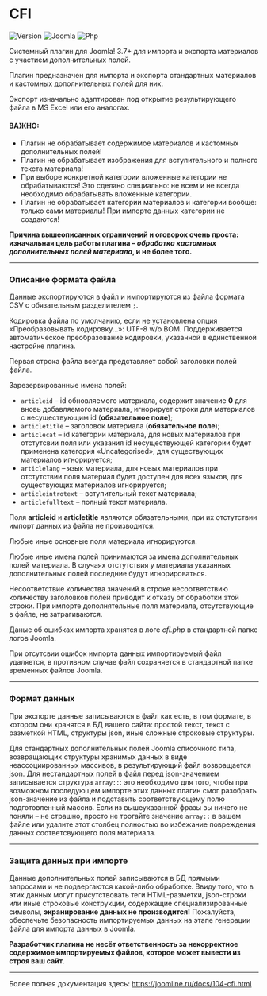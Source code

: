 # CFI

![Version](https://img.shields.io/badge/VERSION-1.0.4-0366d6.svg?style=for-the-badge)
![Joomla](https://img.shields.io/badge/joomla-3.7+-1A3867.svg?style=for-the-badge)
![Php](https://img.shields.io/badge/php-5.6+-8892BF.svg?style=for-the-badge)

Системный плагин для Joomla! 3.7+ для импорта и экспорта материалов с участием дополнительных полей.

Плагин предназначен для импорта и экспорта стандартных материалов и кастомных дополнительных полей для них.

Экспорт изначально адаптирован под открытие результирующего файла в MS Excel или его аналогах.

#### ВАЖНО:

- Плагин не обрабатывает содержимое материалов и кастомных дополнительных полей!
- Плагин не обрабатывает изображения для вступительного и полного текста материала!
- При выборе конкретной категории вложенные категории не обрабатываются! Это сделано специально: не всем и не всегда необходимо обрабатывать вложенные категории.
- Плагин не обрабатывает категории материалов и категории вообще: только сами материалы! При импорте данных категории не создаются!

**Причина вышеописанных ограничений и оговорок очень проста: изначальная цель работы плагина – *обработка кастомных дополнительных полей материала*, и не более того.**

---

### Описание формата файла

Данные экспортируются в файл и импортируются из файла формата CSV с обязательным разделителем `;`.

Кодировка файла по умолчанию, если не установлена опция «Преобразовывать кодировку…»: UTF-8 w/o BOM. Поддерживается автоматическое преобразование кодировки, указанной в единственной настройке плагина.

Первая строка файла всегда представляет собой заголовки полей файла.

Зарезервированные имена полей:

- `articleid` – id обновляемого материала, содержит значение **0** для вновь добавляемого материала, игнорирует строки для материалов с несуществующим id (**обязательное поле**);
- `articletitle` – заголовок материала (**обязательное поле**);
- `articlecat` – id категории материала, для новых материалов при отстутсвии поля или указания id несуществующей категории будет применена категория «Uncategorised», для существующих материалов игнорируется;
- `articlelang` – язык материала, для новых материалов при отстутствии поля материал будет доступен для всех языков, для существующих материалов игнорируется;
- `articleintrotext` – вступительный текст материала;
- `articlefulltext` – полный текст материала.

Поля **articleid** и **articletitle** являются обязательными, при их отстутствии импорт данных из файла не производится.

Любые иные основные поля материала игнорируются.

Любые иные имена полей принимаются за имена дополнительных полей материала. В случаях отстутствия у материала указанных дополнительных полей последние будут игнорироваться.

Несоответствие количества значений в строке несоответствию количеству заголовков полей приводит к отказу от обработки этой строки. При импорте дополнятельные поля материала, отсутствующие в файле, не затрагиваются.

Даные об ошибках импорта хранятся в логе *cfi.php* в стандартной папке логов Joomla.

При отсутсвии ошибок импорта данных импортируемый файл удаляется, в противном случае файл сохраняется в стандартной папке временных файлов Joomla.

---

### Формат данных

При экспорте данные записываются в файл как есть, в том формате, в котором они хранятся в БД вашего сайта: простой текст, текст с разметкой HTML, структуры json, иные сложные строковые структуры.

Для стандартных дополнительных полей Joomla списочного типа, возвращающих структуры хранимых данных в виде неассоциированных массивов, в результирующий файл возвращается json. Для нестандартных полей в файл перед json-значением записывается структура `array::`: это необходимо для того, чтобы при возможном последующем импорте этих данных плагин смог разобрать json-значение из файла и подставить соответствующему полю подготовленный массив. Если из вышеуказанной фразы вы ничего не поняли – не страшно, просто не трогайте значение `array::` в вашем файле или удалите этот столбец полностью во избежание повреждения данных соответсвующего поля материала.

---

### Защита данных при импорте

Данные дополнительных полей записываются в БД прямыми запросами и не подвергаются какой-либо обработке. Ввиду того, что в этих данных могут присутствовать теги HTML-разметки, json-строки или иные строковые конструкции, содержащие специализированные символы, **экранирование данных не производится!** Пожалуйста, обеспечьте безопасность импортируемых данных на этапе генерации файла для импорта данных в Joomla.

**Разработчик плагина не несёт ответственность за некорректное содержимое импортируемых файлов, которое может вывести из строя ваш сайт**.

---

Более полная документация здесь: <https://joomline.ru/docs/104-cfi.html>
